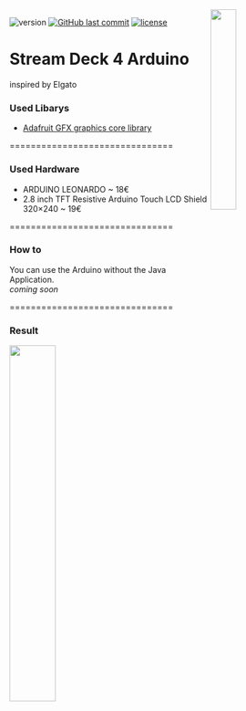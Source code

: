 <img align="right" src="https://i.imgur.com/Gfo25Of.png" height="30%" width="30%">

![version](https://img.shields.io/github/release/tekks/Streamdeck/all.svg?style=flat-square)
[![GitHub last commit](https://img.shields.io/github/last-commit/tekks/Streamdeck.svg?style=flat-square)]()
[![license](https://img.shields.io/github/license/tekks/Streamdeck.svg?style=flat-square)]()

# Stream Deck 4 Arduino
inspired by Elgato

### Used Libarys
* [Adafruit GFX graphics core library](https://github.com/adafruit/Adafruit-GFX-Library)

===============================

### Used Hardware
* ARDUINO LEONARDO ~ 18€
* 2.8 inch TFT Resistive Arduino Touch LCD Shield 320×240 ~ 19€

===============================

### How to
You can use the Arduino without the Java Application.  
*coming soon*

===============================


### Result

<img align="left" src="https://i.imgur.com/81qnupm.jpg" height="40%" width="40%">
